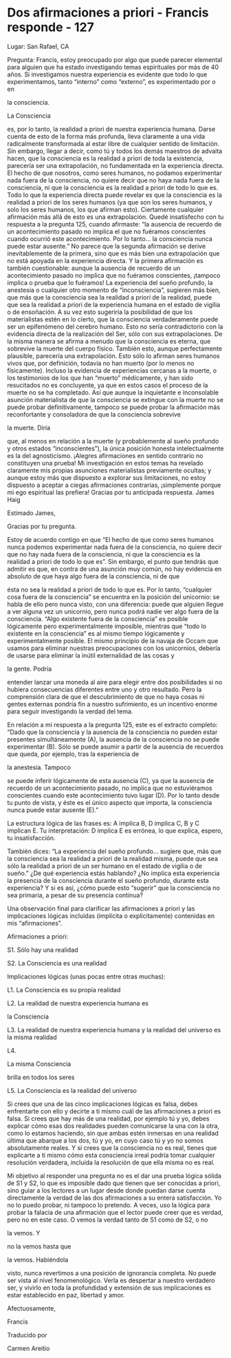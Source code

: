 # Dos afirmaciones a priori - Francis responde - 127

Lugar: San Rafael, CA

Pregunta: Francis, estoy preocupado por algo que puede parecer elemental para alguien que ha estado investigando temas espirituales por más de 40 años. Si investigamos nuestra experiencia es evidente que todo lo que experimentamos, tanto “interno” como “externo”, es experimentado por o en

la consciencia.

La Consciencia

es, por lo tanto, la realidad a priori de nuestra experiencia humana. Darse cuenta de esto de la forma más profunda, lleva claramente a una vida radicalmente transformada al estar libre de cualquier sentido de limitación. Sin embargo, llegar a decir, como tú y todos los demás maestros de advaita hacen, que la consciencia es la realidad a priori de toda la existencia, parecería ser una extrapolación, no fundamentada en la experiencia directa. El hecho de que nosotros, como seres humanos, no podamos experimentar nada fuera de la consciencia, no quiere decir que no haya nada fuera de la consciencia, ni que la consciencia es la realidad a priori de todo lo que es. Todo lo que la experiencia directa puede revelar es que la consciencia es la realidad a priori de los seres humanos (ya que son los seres humanos, y solo los seres humanos, los que afirman esto). Ciertamente cualquier afirmación más allá de esto es una extrapolación. Quedé insatisfecho con tu respuesta a la pregunta 125, cuando afirmaste: “la ausencia de recuerdo de un acontecimiento pasado no implica el que no fuéramos conscientes cuando ocurrió este acontecimiento. Por lo tanto… la consciencia nunca puede estar ausente.” No parece que la segunda afirmación se derive inevitablemente de la primera, sino que es más bien una extrapolación que no está apoyada en la experiencia directa. Y la primera afirmación es también cuestionable: aunque la ausencia de recuerdo de un acontecimiento pasado no implica que no fuéramos conscientes, ¡tampoco implica o prueba que lo fuéramos! La experiencia del sueño profundo, la anestesia o cualquier otro momento de “inconsciencia”, sugieren más bien, que más que la consciencia sea la realidad a priori de la realidad, puede que sea la realidad a priori de la experiencia humana en el estado de vigilia o de ensoñación. A su vez esto sugeriría la posibilidad de que los materialistas estén en lo cierto, que la consciencia verdaderamente puede ser un epifenómeno del cerebro humano. Esto no sería contradictorio con la evidencia directa de la realización del Ser, sólo con sus extrapolaciones. De la misma manera se afirma a menudo que la consciencia es eterna, que sobrevive la muerte del cuerpo físico. También esto, aunque perfectamente plausible, parecería una extrapolación. Esto sólo lo afirman seres humanos vivos que, por definición, todavía no han muerto (por lo menos no físicamente). Incluso la evidencia de experiencias cercanas a la muerte, o los testimonios de los que han “muerto” médicamente, y han sido resucitados no es concluyente, ya que en estos casos el proceso de la muerte no se ha completado. Así que aunque la inquietante e inconsolable asunción materialista de que la consciencia se extingue con la muerte no se puede probar definitivamente, tampoco se puede probar la afirmación más reconfortante y consoladora de que la consciencia sobrevive

la muerte. Diría

que, al menos en relación a la muerte (y probablemente al sueño profundo y otros estados “inconscientes”), la única posición honesta intelectualmente es la del agnosticismo. ¡Alegres afirmaciones en sentido contrario no constituyen una prueba! Mi investigación en estos temas ha revelado claramente mis propias asunciones materialistas previamente ocultas; y aunque estoy más que dispuesto a explorar sus limitaciones, no estoy dispuesto a aceptar a ciegas afirmaciones contrarias, ¡simplemente porque mi ego espiritual las prefiera! Gracias por tu anticipada respuesta. James Haig

Estimado James,

Gracias por tu pregunta.

Estoy de acuerdo contigo en que “El hecho de que como seres humanos nunca podemos experimentar nada fuera de la consciencia, no quiere decir que no hay nada fuera de la consciencia, ni que la consciencia es la realidad a priori de todo lo que es”. Sin embargo, el punto que tendrás que admitir es que, en contra de una asunción muy común, no hay evidencia en absoluto de que haya algo fuera de la consciencia, ni de que

ésta no sea la realidad a priori de todo lo que es. Por lo tanto, “cualquier cosa fuera de la consciencia” se encuentra en la posición del unicornio: se habla de ello pero nunca visto, con una diferencia: puede que alguien llegue a ver alguna vez un unicornio, pero nunca podrá nadie ver algo fuera de la consciencia. “Algo existente fuera de la consciencia” es posible lógicamente pero experimentalmente imposible, mientras que “todo lo existente en la consciencia” es al mismo tiempo lógicamente y experimentalmente posible. El mismo principio de la navaja de Occam que usamos para eliminar nuestras preocupaciones con los unicornios, debería de usarse para eliminar la inútil externalidad de las cosas y

la gente. Podría

entender lanzar una moneda al aire para elegir entre dos posibilidades si no hubiera consecuencias diferentes entre uno y otro resultado. Pero la comprensión clara de que el descubrimiento de que no haya cosas ni gentes externas pondría fin a nuestro sufrimiento, es un incentivo enorme para seguir investigando la verdad del tema.

En relación a mi respuesta a la pregunta 125, este es el extracto completo: “Dado que la consciencia y la ausencia de la consciencia no pueden estar presentes simultáneamente (A), la ausencia de la consciencia no se puede experimentar (B). Sólo se puede asumir a partir de la ausencia de recuerdos que queda, por ejemplo, tras la experiencia de

la anestesia. Tampoco

se puede inferir lógicamente de esta ausencia (C), ya que la ausencia de recuerdo de un acontecimiento pasado, no implica que no estuviéramos conscientes cuando este acontecimiento tuvo lugar (D). Por lo tanto desde tu punto de vista, y éste es el único aspecto que importa, la consciencia nunca puede estar ausente (E).”

La estructura lógica de las frases es: A implica B, D implica C, B y C implican E. Tu interpretación: D implica E es errónea, lo que explica, espero, tu insatisfacción.

También dices: “La experiencia del sueño profundo… sugiere que, más que la consciencia sea la realidad a priori de la realidad misma, puede que sea sólo la realidad a priori de un ser humano en el estado de vigilia o de sueño.” ¿De qué experiencia estás hablando? ¿No implica esta experiencia la presencia de la consciencia durante el sueño profundo, durante esta experiencia? Y si es así, ¿cómo puede esto “sugerir” que la consciencia no sea primaria, a pesar de su presencia continua?

Una observación final para clarificar las afirmaciones a priori y las implicaciones lógicas incluidas (implícita o explícitamente) contenidas en mis “afirmaciones”.

Afirmaciones a priori:

S1. Sólo hay una realidad

S2. La Consciencia es una realidad

Implicaciones lógicas (unas pocas entre otras muchas):

L1. La Consciencia es su propia realidad

L2. La realidad de nuestra experiencia humana es

la Consciencia

L3. La realidad de nuestra experiencia humana y la realidad del universo es la misma realidad

L4.

La misma Consciencia

brilla en todos los seres

L5. La Consciencia es la realidad del universo

Si crees que una de las cinco implicaciones lógicas es falsa, debes enfrentarte con ello y decirte a ti mismo cuál de las afirmaciones a priori es falsa. Si crees que hay más de una realidad, por ejemplo tú y yo, debes explicar cómo esas dos realidades pueden comunicarse la una con la otra, como lo estamos haciendo, sin que ambas estén inmersas en una realidad última que abarque a los dos, tú y yo, en cuyo caso tú y yo no somos absolutamente reales. Y si crees que la consciencia no es real, tienes que explicarte a ti mismo cómo esta consciencia irreal podría tomar cualquier resolución verdadera, incluída la resolución de que ella misma no es real.

Mi objetivo al responder una pregunta no es el dar una prueba lógica sólida de S1 y S2, lo que es imposible dado que tienen que ser conocidas a priori, sino guiar a los lectores a un lugar desde donde puedan darse cuenta directamente la verdad de las dos afirmaciones a su entera satisfacción. Yo no lo puedo probar, ni tampoco lo pretendo. A veces, uso la lógica para probar la falacia de una afirmación que el lector puede creer que es verdad, pero no en este caso. O vemos la verdad tanto de S1 como de S2, o no

la vemos. Y

no la vemos hasta que

la vemos. Habiéndola

visto, nunca revertimos a una posición de ignorancia completa. No puede ser vista al nivel fenomenológico. Verla es despertar a nuestro verdadero ser, y vivirlo en toda la profundidad y extensión de sus implicaciones es estar establecido en paz, libertad y amor.

Afectuosamente,

Francis

Traducido por

Carmen Areitio

